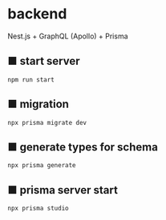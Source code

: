 # backend

Nest.js + GraphQL (Apollo) + Prisma

## ■ start server

```
npm run start
```

## ■ migration

```
npx prisma migrate dev
```

## ■ generate types for schema

```
npx prisma generate
```

## ■ prisma server start

```
npx prisma studio
```
